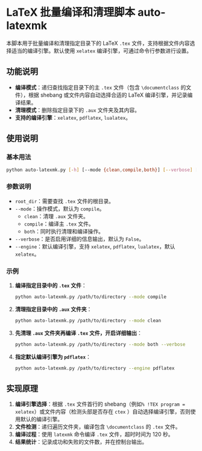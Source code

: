 # LaTeX 批量编译和清理脚本 auto-latexmk

本脚本用于批量编译和清理指定目录下的 LaTeX `.tex` 文件，支持根据文件内容选择适当的编译引擎。默认使用 `xelatex` 编译引擎，可通过命令行参数进行设置。

## 功能说明

- **编译模式**：递归查找指定目录下的主 `.tex` 文件（包含 `\documentclass` 的文件），根据 shebang 或文件内容自动选择合适的 LaTeX 编译引擎，并记录编译结果。
- **清理模式**：删除指定目录下的 `.aux` 文件夹及其内容。
- **支持的编译引擎**：`xelatex`, `pdflatex`, `lualatex`。

## 使用说明

### 基本用法

```bash
python auto-latexmk.py [-h] [--mode {clean,compile,both}] [--verbose] [--engine {xelatex,pdflatex,lualatex}] root_dir
```

### 参数说明

- `root_dir`：需要查找 `.tex` 文件的根目录。
- `--mode`：操作模式，默认为 `compile`。
  - `clean`：清理 `.aux` 文件夹。
  - `compile`：编译主 `.tex` 文件。
  - `both`：同时执行清理和编译操作。
- `--verbose`：是否启用详细的信息输出，默认为 `False`。
- `--engine`：默认编译引擎，支持 `xelatex`, `pdflatex`, `lualatex`，默认 `xelatex`。

### 示例

1. **编译指定目录中的 `.tex` 文件**：

   ```bash
   python auto-latexmk.py /path/to/directory --mode compile
   ```

2. **清理指定目录中的 `.aux` 文件夹**：

   ```bash
   python auto-latexmk.py /path/to/directory --mode clean
   ```

3. **先清理 `.aux` 文件夹再编译 `.tex` 文件，开启详细输出**：

   ```bash
   python auto-latexmk.py /path/to/directory --mode both --verbose
   ```

4. **指定默认编译引擎为 `pdflatex`**：

   ```bash
   python auto-latexmk.py /path/to/directory --engine pdflatex
   ```

## 实现原理

1. **编译引擎选择**：根据 `.tex` 文件首行的 shebang（例如`% !TEX program = xelatex`）或文件内容（检测头部是否存在 `ctex` ）自动选择编译引擎，否则使用默认的编译引擎。
2. **文件检测**：递归遍历文件夹，编译包含 `\documentclass` 的 `.tex` 文件。
3. **编译过程**：使用 `latexmk` 命令编译 `.tex` 文件，超时时间为 120 秒。
4. **结果统计**：记录成功和失败的文件数，并在控制台输出。
